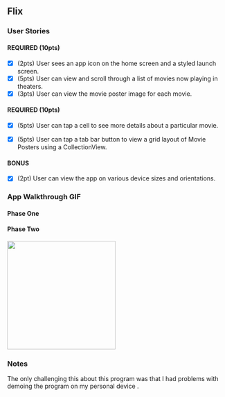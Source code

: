 ## Flix 

### User Stories

#### REQUIRED (10pts)
- [x] (2pts) User sees an app icon on the home screen and a styled launch screen.
- [x] (5pts) User can view and scroll through a list of movies now playing in theaters.
- [x] (3pts) User can view the movie poster image for each movie.
#### REQUIRED (10pts)
- [x] (5pts) User can tap a cell to see more details about a particular movie.
- [x] (5pts) User can tap a tab bar button to view a grid layout of Movie Posters using a CollectionView.


#### BONUS
- [x] (2pt) User can view the app on various device sizes and orientations.

### App Walkthrough GIF


#### Phase One
#### Phase Two
<img src="http://g.recordit.co/No3um9QLbg.gif" width=250><br>



### Notes
The only challenging this about this program was that I had problems with demoing the program on my personal device . 
